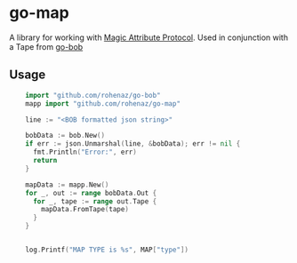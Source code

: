 # go-map

A library for working with [Magic Attribute Protocol](https://github.com/rohenaz/MAP). Used in conjunction with a Tape from [go-bob](https://github.com/rohenaz/go-bob)

## Usage

```go
    import "github.com/rohenaz/go-bob"
    mapp import "github.com/rohenaz/go-map"

    line := "<BOB formatted json string>"

    bobData := bob.New()
    if err := json.Unmarshal(line, &bobData); err != nil {
      fmt.Println("Error:", err)
      return
    }

    mapData := mapp.New()
    for _, out := range bobData.Out {
      for _, tape := range out.Tape {
        mapData.FromTape(tape)
      }
    }


    log.Printf("MAP TYPE is %s", MAP["type"])
```
